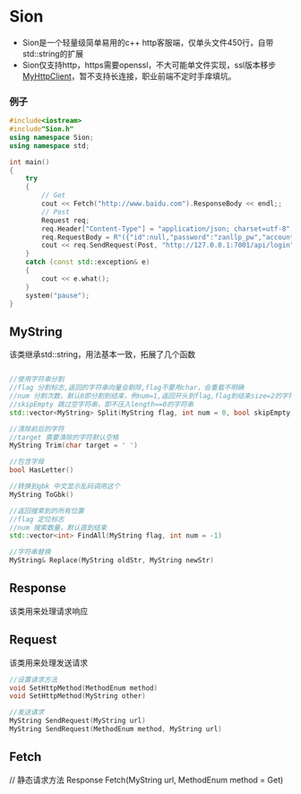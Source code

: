 # Sion
* Sion是一个轻量级简单易用的c++ http客服端，仅单头文件450行，自带std::string的扩展
* Sion仅支持http，https需要openssl，不大可能单文件实现，ssl版本移步[MyHttpClient](https://github.com/zanllp/MyHttpClient)，暂不支持长连接，职业前端不定时手痒填坑。
### 例子
~~~cpp
#include<iostream>
#include"Sion.h"
using namespace Sion;
using namespace std;

int main()
{
	try
	{
		// Get
		cout << Fetch("http://www.baidu.com").ResponseBody << endl;;
		// Post
		Request req;
		req.Header["Content-Type"] = "application/json; charset=utf-8";
		req.RequestBody = R"({"id":null,"password":"zanllp_pw","account":"zanllp"})";
		cout << req.SendRequest(Post, "http://127.0.0.1:7001/api/login").ResponseBody << endl;;
	}
	catch (const std::exception& e)
	{
		cout << e.what();
	}
	system("pause");
}
~~~
## MyString
该类继承std::string，用法基本一致，拓展了几个函数

~~~cpp

//使用字符串分割
//flag 分割标志,返回的字符串向量会剔除,flag不要用char，会重载不明确
//num 分割次数，默认0即分割到结束，例num=1,返回开头到flag,flag到结束size=2的字符串向量
//skipEmpty 跳过空字符串，即不压入length==0的字符串
std::vector<MyString> Split(MyString flag, int num = 0, bool skipEmpty = true)

//清除前后的字符
//target 需要清除的字符默认空格
MyString Trim(char target = ' ')

//包含字母
bool HasLetter()

//转换到gbk 中文显示乱码调用这个
MyString ToGbk()

//返回搜索到的所有位置
//flag 定位标志
//num 搜索数量，默认直到结束
std::vector<int> FindAll(MyString flag, int num = -1)

//字符串替换
MyString& Replace(MyString oldStr, MyString newStr)
~~~

## Response
该类用来处理请求响应
## Request
该类用来处理发送请求
~~~cpp
//设置请求方法 
void SetHttpMethod(MethodEnum method)
void SetHttpMethod(MyString other)

//发送请求
MyString SendRequest(MyString url)
MyString SendRequest(MethodEnum method, MyString url)
~~~
## Fetch
// 静态请求方法
Response Fetch(MyString url, MethodEnum method = Get)
